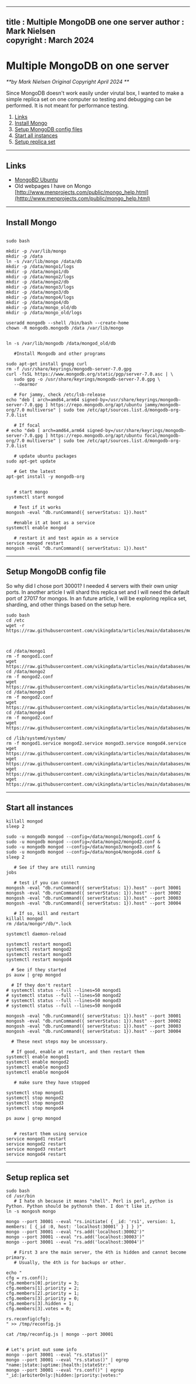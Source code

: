  
---
title : Multiple MongoDB one one server
author : Mark Nielsen  
copyright : March 2024  
---


Multiple MongoDB on one server
==============================

_**by Mark Nielsen
Original Copyright April 2024
**_

Since MongoDB doesn't work easily under virutal box, I wanted to make a simple replica set
on one computer so testing and debugging can be performed. It is not meant for performance
testing. 

1. [Links](#links)
2. [Install Mongo](#i)
3. [Setup MongoDB config files](#c)
4. [Start all instances](#s)
5. [Setup replica set](#r)


* * *
<a name=Links></a>Links
-----
* [MongoBD Ubuntu](https://www.mongodb.com/docs/manual/tutorial/install-mongodb-on-ubuntu/)
* Old webpages I have on Mongo [http://www.menprojects.com/public/mongo_help.html](htttp://www.menprojects.com/public/mongo_help.html)

* * *
<a name=i>Install Mongo</a>
-----

```

sudo bash

mkdir -p /var/lib/mongo
mkdir -p /data
ln -s /var/lib/mongo /data/db
mkdir -p /data/mongo1/logs
mkdir -p /data/mongo1/db
mkdir -p /data/mongo2/logs
mkdir -p /data/mongo2/db
mkdir -p /data/mongo3/logs
mkdir -p /data/mongo3/db
mkdir -p /data/mongo4/logs
mkdir -p /data/mongo4/db
mkdir -p /data/mongo_old/db
mkdir -p /data/mongo_old/logs

useradd mongodb --shell /bin/bash --create-home
chown -R mongodb.mongodb /data /var/lib/mongo


ln -s /var/lib/mongodb /data/mongod_old/db

   #Install Mongodb and other programs

sudo apt-get install gnupg curl
rm -f /usr/share/keyrings/mongodb-server-7.0.gpg 
curl -fsSL https://www.mongodb.org/static/pgp/server-7.0.asc | \
   sudo gpg -o /usr/share/keyrings/mongodb-server-7.0.gpg \
   --dearmor

   # For jammy, check /etc/lsb-release
echo "deb [ arch=amd64,arm64 signed-by=/usr/share/keyrings/mongodb-server-7.0.gpg ] https://repo.mongodb.org/apt/ubuntu jammy/mongodb-org/7.0 multiverse" | sudo tee /etc/apt/sources.list.d/mongodb-org-7.0.list

   # If focal
# echo "deb [ arch=amd64,arm64 signed-by=/usr/share/keyrings/mongodb-server-7.0.gpg ] https://repo.mongodb.org/apt/ubuntu focal/mongodb-org/7.0 multiverse" | sudo tee /etc/apt/sources.list.d/mongodb-org-7.0.list

   # update ubuntu packages
sudo apt-get update

   # Get the latest
apt-get install -y mongodb-org


   # start mongo
systemctl start mongod

   # Test if it works
mongosh -eval "db.runCommand({ serverStatus: 1}).host"

   #enable it at boot as a service
systemctl enable mongod

   # restart it and test again as a service
service mongod restart
mongosh -eval "db.runCommand({ serverStatus: 1}).host"

```

* * *
<a name=c>Setup MongoDB config file</a>
-----

So why did I chose port 30001? I needed 4 servers with their own uniqr ports. In another article I will shard this replica set
and I will need the default port of 27017 for mongos. In an future article, I will be exploring replica set, sharding, and other
things based on the setup here. 

```
sudo bash
cd /etc
wget -r https://raw.githubusercontent.com/vikingdata/articles/main/databases/mongo/Multiple_Mongo_one_server_files/mongod.conf



cd /data/mongo1
rm -f mongod1.conf
wget https://raw.githubusercontent.com/vikingdata/articles/main/databases/mongo/Multiple_Mongo_one_server_files/mongod1.conf
cd /data/mongo2
rm -f mongod2.conf
wget https://raw.githubusercontent.com/vikingdata/articles/main/databases/mongo/Multiple_Mongo_one_server_files/mongod2.conf
cd /data/mongo3
rm -f mongod2.conf
wget https://raw.githubusercontent.com/vikingdata/articles/main/databases/mongo/Multiple_Mongo_one_server_files/mongod3.conf
cd /data/mongo4
rm -f mongod2.conf
wget https://raw.githubusercontent.com/vikingdata/articles/main/databases/mongo/Multiple_Mongo_one_server_files/mongod4.conf

cd /lib/systemd/system/
rm -f mongod1.service mongod2.service mongod3.service mongod4.service
wget https://raw.githubusercontent.com/vikingdata/articles/main/databases/mongo/Multiple_Mongo_one_server_files/mongod1.service
wget https://raw.githubusercontent.com/vikingdata/articles/main/databases/mongo/Multiple_Mongo_one_server_files/mongod2.service
wget https://raw.githubusercontent.com/vikingdata/articles/main/databases/mongo/Multiple_Mongo_one_server_files/mongod3.service
wget https://raw.githubusercontent.com/vikingdata/articles/main/databases/mongo/Multiple_Mongo_one_server_files/mongod4.service
```



* * *
<a name=s>Start all instances</a>
-----

```
killall mongod
sleep 2

sudo -u mongodb mongod --config=/data/mongo1/mongod1.conf & 
sudo -u mongodb mongod --config=/data/mongo2/mongod2.conf &
sudo -u mongodb mongod --config=/data/mongo3/mongod3.conf &
sudo -u mongodb mongod --config=/data/mongo4/mongod4.conf &
sleep 2

   # See if they are still running
jobs

   # test if you can connect
mongosh -eval "db.runCommand({ serverStatus: 1}).host" --port 30001
mongosh -eval "db.runCommand({ serverStatus: 1}).host" --port 30002
mongosh -eval "db.runCommand({ serverStatus: 1}).host" --port 30003
mongosh -eval "db.runCommand({ serverStatus: 1}).host" --port 30004

   # If so, kill and restart
killall mongod
rm /data/mongo*/db/*.lock

systemctl daemon-reload

systemctl restart mongod1
systemctl restart mongod2
systemctl restart mongod3
systemctl restart mongod4

  # See if they started
ps auxw | grep mongod

  # If they don't restart
# systemctl status --full --lines=50 mongod1
# systemctl status --full --lines=50 mongod2
# systemctl status --full --lines=50 mongod3
# systemctl status --full --lines=50 mongod4

mongosh -eval "db.runCommand({ serverStatus: 1}).host" --port 30001
mongosh -eval "db.runCommand({ serverStatus: 1}).host" --port 30002
mongosh -eval "db.runCommand({ serverStatus: 1}).host" --port 30003
mongosh -eval "db.runCommand({ serverStatus: 1}).host" --port 30004

  # These next steps may be uncesssary.

  # If good, enable at restart, and then restart them
systemctl enable mongod1
systemctl enable mongod2
systemctl enable mongod3
systemctl enable mongod4

   # make sure they have stopped

systemctl stop mongod1
systemctl stop mongod2
systemctl stop mongod3
systemctl stop mongod4

ps auxw | grep mongod


   # restart them using service 
service mongod1 restart
service mongod2 restart
service mongod3 restart
service mongod4 restart

```

* * *
<a name=r>Setup replica set</a>
-----

```
sudo bash 
cd /usr/bin
   # I hate sh because it means "shell". Perl is perl, python is Python. Python should be pythonsh then. I don't like it.
ln -s mongosh mongo

mongo --port 30001 --eval "rs.initiate( { _id: 'rs1', version: 1, members: [ {_id :0, host: 'localhost:30001' } ] } )"
mongo --port 30001 --eval "rs.add('localhost:30002')"
mongo --port 30001 --eval "rs.add('localhost:30003')"
mongo --port 30001 --eval "rs.add('localhost:30004')"

   # First 3 are the main server, the 4th is hidden and cannot become primary.
   # Usually, the 4th is for backups or other. 

echo "
cfg = rs.conf();
cfg.members[0].priority = 3;
cfg.members[1].priority = 2;
cfg.members[2].priority = 1;
cfg.members[3].priority = 0;
cfg.members[3].hidden = 1;
cfg.members[3].votes = 0;

rs.reconfig(cfg);
" >> /tmp/reconfig.js

cat /tmp/reconfig.js | mongo --port 30001


# Let's print out some info
mongo --port 30001 --eval "rs.status()"
mongo --port 30001 --eval "rs.status()" | egrep "name:|state:|uptime:|health:|stateStr:"
mongo --port 30001 --eval "rs.conf()" | egrep "_id:|arbiterOnly:|hidden:|priority:|votes:"

```